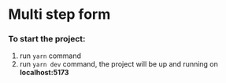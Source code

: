 # Multi step form

### **To start the project:**

1.  run `yarn` command
2.  run `yarn dev` command, the project will be up and running on **localhost:5173**

